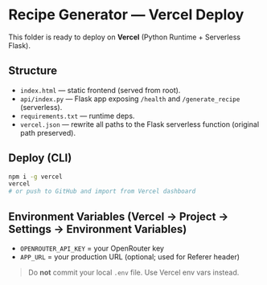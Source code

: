 # Recipe Generator — Vercel Deploy

This folder is ready to deploy on **Vercel** (Python Runtime + Serverless Flask).

## Structure
- `index.html` — static frontend (served from root).
- `api/index.py` — Flask app exposing `/health` and `/generate_recipe` (serverless).
- `requirements.txt` — runtime deps.
- `vercel.json` — rewrite all paths to the Flask serverless function (original path preserved).

## Deploy (CLI)
```bash
npm i -g vercel
vercel
# or push to GitHub and import from Vercel dashboard
```

## Environment Variables (Vercel → Project → Settings → Environment Variables)
- `OPENROUTER_API_KEY` = your OpenRouter key
- `APP_URL` = your production URL (optional; used for Referer header)

> Do **not** commit your local `.env` file. Use Vercel env vars instead.
